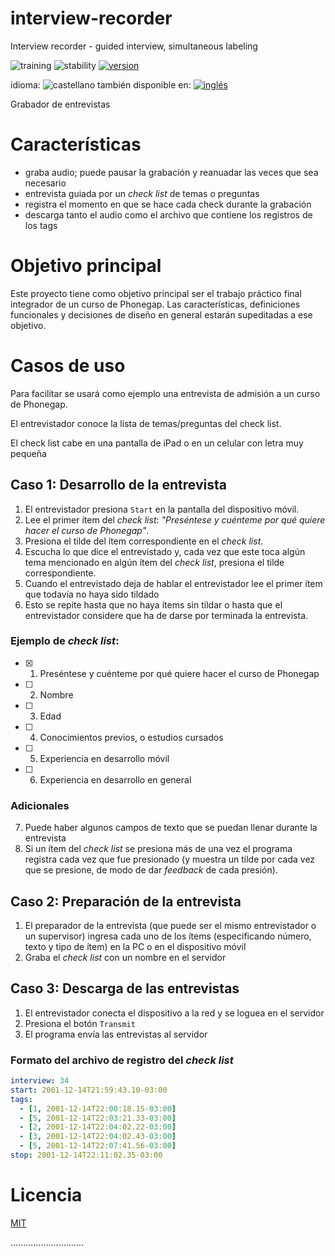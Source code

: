 <!-- multilang from README.md




NO MODIFIQUE ESTE ARCHIVO. FUE GENERADO AUTOMÁTICAMENTE POR multilang.js




-->
# interview-recorder

Interview recorder - guided interview, simultaneous labeling


![training](https://img.shields.io/badge/intended-training-blue.svg)
![stability](https://img.shields.io/badge/stability-designing-red.svg)
[![version](https://img.shields.io/npm/v/interview-recorder.svg)](https://npmjs.org/package/interview-recorder)

<!--multilang buttons-->

idioma: ![castellano](https://raw.githubusercontent.com/codenautas/multilang/master/img/lang-es.png)
también disponible en:
[![inglés](https://raw.githubusercontent.com/codenautas/multilang/master/img/lang-en.png)](README.md)


Grabador de entrevistas


# Características
 * graba audio; puede pausar la grabación y reanuadar las veces que sea necesario
 * entrevista guiada por un *check list* de temas o preguntas
 * registra el momento en que se hace cada check durante la grabación
 * descarga tanto el audio como el archivo que contiene los registros de los tags
 

# Objetivo principal

Este proyecto tiene como objetivo principal ser el trabajo práctico final integrador de un curso de Phonegap. 
Las características, definiciones funcionales y decisiones de diseño en general estarán supeditadas a ese objetivo.
 

# Casos de uso

Para facilitar se usará como ejemplo una entrevista de admisión a un curso de Phonegap.

El entrevistador conoce la lista de temas/preguntas del check list. 

El check list cabe en una pantalla de iPad o en un celular con letra muy pequeña


## Caso 1: Desarrollo de la entrevista
1. El entrevistador presiona `Start` en la pantalla del dispositivo móvil. 
2. Lee el primer ítem del *check list*: *"Preséntese y cuénteme por qué quiere hacer el curso de Phonegap"*.
3. Presiona el tilde del ítem correspondiente en el *check list*.
4. Escucha lo que dice el entrevistado 
y, cada vez que este toca algún tema mencionado en algún ítem del *check list*,
presiona el tilde correspondiente.
5. Cuando el entrevistado deja de hablar el entrevistador lee el primer ítem que todavía no haya sido tildado
6. Esto se repite hasta que no haya ítems sin tildar 
o hasta que el entrevistador considere que ha de darse por terminada la entrevista.

### Ejemplo de *check list*:
- [x] 1. Preséntese y cuénteme por qué quiere hacer el curso de Phonegap
- [ ] 2. Nombre
- [ ] 3. Edad
- [ ] 4. Conocimientos previos, o estudios cursados
- [ ] 5. Experiencia en desarrollo móvil
- [ ] 6. Experiencia en desarrollo en general

### Adicionales
7. Puede haber algunos campos de texto que se puedan llenar durante la entrevista
8. Si un ítem del *check list* se presiona más de una vez el programa registra cada vez que fue presionado 
(y muestra un tilde por cada vez que se presione, de modo de dar *feedback* de cada presión). 

## Caso 2: Preparación de la entrevista
1. El preparador de la entrevista (que puede ser el mismo entrevistador o un supervisor) 
ingresa cada uno de los ítems (especificando número, texto y tipo de ítem) en la PC o en el dispositivo móvil
2. Graba el *check list* con un nombre en el servidor

## Caso 3: Descarga de las entrevistas
1. El entrevistador conecta el dispositivo a la red y se loguea en el servidor
2. Presiona el botón `Transmit`
3. El programa envía las entrevistas al servidor


### Formato del archivo de registro del *check list*

```yaml
interview: 34
start: 2001-12-14T21:59:43.10-03:00
tags:
  - [1, 2001-12-14T22:00:18.15-03:00]
  - [5, 2001-12-14T22:03:21.33-03:00]
  - [2, 2001-12-14T22:04:02.22-03:00]
  - [3, 2001-12-14T22:04:02.43-03:00]
  - [5, 2001-12-14T22:07:41.56-03:00]
stop: 2001-12-14T22:11:02.35-03:00
```


# Licencia

[MIT](LICENSE)

.............................

